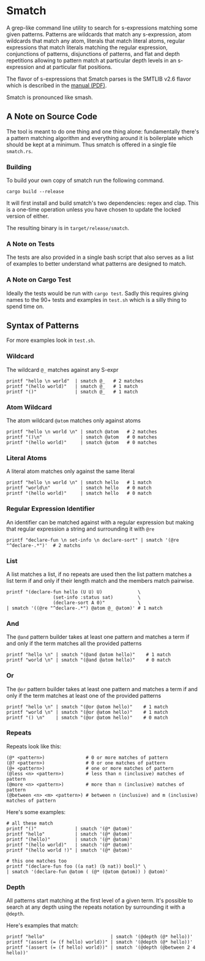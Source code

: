 # Smatch

A grep-like command line utility to search for s-expressions matching some given patterns.
Patterns are wildcards that match any s-expression,
atom wildcards that match any atom,
literals that match literal atoms,
regular expressions that match literals matching the regular expression,
conjunctions of patterns,
disjunctions of patterns,
and flat and depth repetitions allowing to pattern match at particular depth levels in an
s-expression and at particular flat positions.

The flavor of s-expressions that Smatch parses is the SMTLIB v2.6 flavor which is described in the
[manual (PDF)](https://smt-lib.org/papers/smt-lib-reference-v2.6-r2021-05-12.pdf).

Smatch is pronounced like smash.

## A Note on Source Code

The tool is meant to do one thing and one thing alone:
fundamentally there's a pattern matching algorithm and everything around it is boilerplate which
should be kept at a minimum.
Thus smatch is offered in a single file `smatch.rs`.

### Building

To build your own copy of smatch run the following command.

```
cargo build --release
```

It will first install and build smatch's two dependencies: regex and clap.
This is a one-time operation unless you have chosen to update the locked version of either.

The resulting binary is in `target/release/smatch`.

### A Note on Tests

The tests are also provided in a single bash script that also serves as a list of examples to better
understand what patterns are designed to match.

### A Note on Cargo Test

Ideally the tests would be run with `cargo test`.
Sadly this requires giving names to the 90+ tests and examples in `test.sh` which is a silly thing
to spend time on.

## Syntax of Patterns

For more examples look in `test.sh`.

### Wildcard

The wildcard `@_` matches against any S-expr

```
printf "hello \n world"  | smatch @_   # 2 matches
printf "(hello world)"   | smatch @_   # 1 match
printf "()"              | smatch @_   # 1 match
```

### Atom Wildcard

The atom wildcard `@atom` matches only against atoms

```
printf "hello \n world \n" | smatch @atom   # 2 matches
printf "()\n"              | smatch @atom   # 0 matches
printf "(hello world)"     | smatch @atom   # 0 matches
```

### Literal Atoms

A literal atom matches only against the same literal

```
printf "hello \n world \n" | smatch hello   # 1 match
printf "world\n"           | smatch hello   # 0 match
printf "(hello world)"     | smatch hello   # 0 match
```

### Regular Expression Identifier

An identifier can be matched against with a regular expression but making that regular expression a
string and surrounding it with `@re`

```
printf "declare-fun \n set-info \n declare-sort" | smatch '(@re "^declare-.*")'  # 2 matchs
```

### List

A list matches a list, if no repeats are used then the list pattern matches a list term if and only
if their length match and the members match pairwise.

```
printf "(declare-fun hello (U U) U)             \
                 (set-info :status sat)         \
                 (declare-sort A 0)"            \
| smatch '((@re "^declare-.*") @atom @_ @atom)' # 1 match
```

### And

The `@and` pattern builder takes at least one pattern and matches a term if and only if the term
matches all the provided patterns

```
printf "hello \n" | smatch "(@and @atom hello)"    # 1 match
printf "world \n" | smatch "(@and @atom hello)"    # 0 match
```

### Or

The `@or` pattern builder takes at least one pattern and matches a term if and only if the term
matches at least one of the provided patterns

```
printf "hello \n" | smatch "(@or @atom hello)"    # 1 match
printf "world \n" | smatch "(@or @atom hello)"    # 1 match
printf "() \n"    | smatch "(@or @atom hello)"    # 0 match
```

### Repeats

Repeats look like this:

```
(@* <pattern>)               # 0 or more matches of pattern
(@? <pattern>)               # 0 or one matches of pattern
(@+ <pattern>)               # one or more matches of pattern
(@less <n> <pattern>)        # less than n (inclusive) matches of pattern
(@more <n> <pattern>)        # more than n (inclusive) matches of pattern
(@between <n> <m> <pattern>) # between n (inclusive) and m (inclusive) matches of pattern
```

Here's some examples:

```
# all these match
printf "()"              | smatch '(@* @atom)'
printf "hello"           | smatch '(@* @atom)'
printf "(hello)"         | smatch '(@* @atom)'
printf "(hello world)"   | smatch '(@* @atom)'
printf "(hello world !)" | smatch '(@* @atom)'

# this one matches too
printf "(declare-fun foo ((a nat) (b nat)) bool)" \
| smatch '(declare-fun @atom ( (@* (@atom @atom)) ) @atom)'
```

### Depth

All patterns start matching at the first level of a given term.
It's possible to search at any depth using the repeats notation by surrounding it with a `@depth`.

Here's examples that match:

```
printf "hello"                        | smatch '(@depth (@* hello))'
printf "(assert (= (f hello) world))" | smatch '(@depth (@* hello))'
printf "(assert (= (f hello) world))" | smatch '(@depth (@between 2 4 hello))'
```


